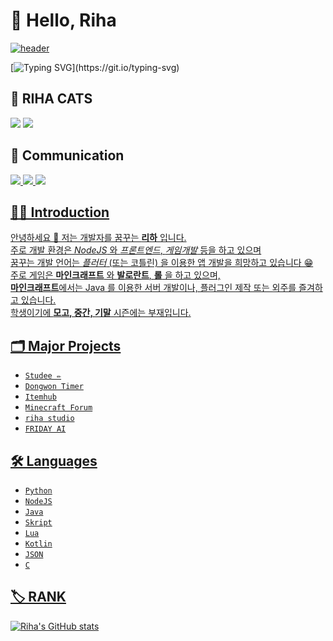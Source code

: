 # 👋 Hello, Riha
[![header](https://capsule-render.vercel.app/api?type=waving&height=250&color=6183ff&text=🖥%20RIHA%20📋&section=header&textBg=false&animation=fadeIn&descAlign=52&descAlignY=100&stroke=6183ff&fontColor=FFFFFF)](https://github.com/riha-cats)

[![Typing SVG](https://readme-typing-svg.demolab.com?font=Pretendard&pause=1000&color=6177F7&width=435&lines=Code+is+the+art+of+those+who+fear+no+errors.)](https://git.io/typing-svg)

## 🙌 RIHA CATS
<a href="https://ko.wikipedia.org/wiki/Windows"><img src="https://img.shields.io/badge/Windows-0078D6?style=flat&logo=Windows&logoColor=white"/></a>  <a href="https://ko.wikipedia.org/wiki/%EB%8C%80%ED%95%9C%EB%AF%BC%EA%B5%AD"><img src="https://img.shields.io/badge/Republic of Korea 🇰🇷-528DD7?style=flat&logo=Font Awesome&logoColor=white"/></a>


## 💬 Communication
<a href="[https://www.youtube.com/channel/UCtAqG6OE5IbcuQHTtI48IWg](https://www.youtube.com/@riha_cats)"><img src="https://img.shields.io/badge/YouTube-FF0000?style=flat&logo=YouTube&logoColor=white"/> <a href="https://discord.com/channels/@me"><img src="https://img.shields.io/badge/Discord - [_riha__]-5865F2?style=flat&logo=Discord&logoColor=white"/> <a href="https://mail.google.com/mail"><img src="https://img.shields.io/badge/ytlullu2021@gmail.com-critical?style=flat&logo=Gmail&logoColor=white"/>


## 👨‍💻 Introduction

안녕하세요 🙌 저는 개발자를 꿈꾸는 **리하** 입니다.<br>
주로 개발 환경은 *NodeJS* 와 *프론트엔드*, *게임개발* 등을 하고 있으며<br>
꿈꾸는 개발 언어는 *플러터* (또는 코틀린) 을 이용한 앱 개발을 희망하고 있습니다 😁<br>
주로 게임은 **마인크래프트** 와 **발로란트**, **롤** 을 하고 있으며,<br>
**마인크래프트**에서는 Java 를 이용한 서버 개발이나, 플러그인 제작 또는 외주를 즐겨하고 있습니다.<br>
학생이기에 **모고, 중간, 기말** 시즌에는 부재입니다.

## 🗂️ Major Projects

* `Studee ✏`
* `Dongwon Timer`
* `Itemhub`
* `Minecraft Forum`
* `riha studio`
* `FRIDAY AI`

## 🛠️ Languages

* `Python`
* `NodeJS`
* `Java`
* `Skript`
* `Lua`
* `Kotlin`
* `JSON`
* `C`

## 🏷️ RANK

![Riha's GitHub stats](https://github-readme-stats.vercel.app/api?username=riha-cats&show_icons=true&theme=tokyonight)
